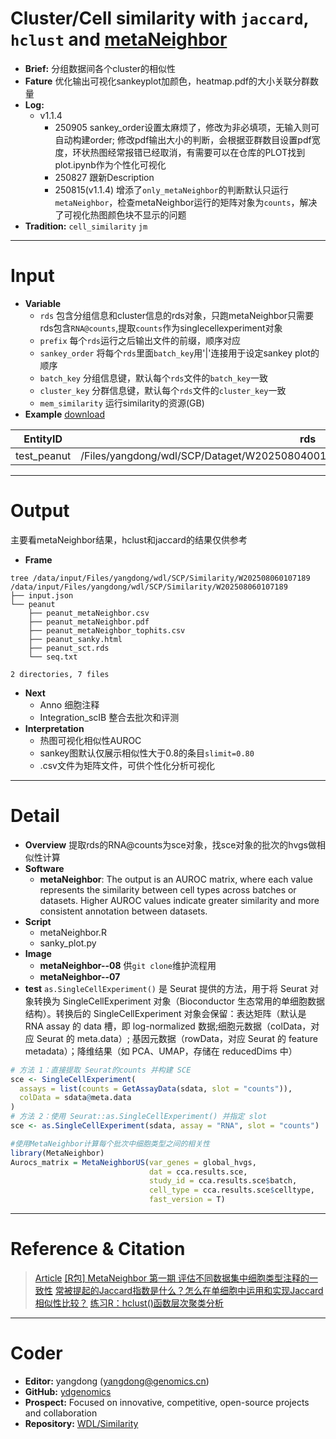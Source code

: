 # Cluster/Cell similarity with `jaccard`, `hclust` and [metaNeighbor](https://github.com/maggiecrow/MetaNeighbor)
- **Brief:** 分组数据间各个cluster的相似性
- **Fature** 优化输出可视化sankeyplot加颜色，heatmap.pdf的大小关联分群数量
- **Log:**
  - v1.1.4
    - 250905 sankey_order设置太麻烦了，修改为非必填项，无输入则可自动构建order; 修改pdf输出大小的判断，会根据亚群数目设置pdf宽度，环状热图经常报错已经取消，有需要可以在仓库的PLOT找到plot.ipynb作为个性化可视化
    - 250827 跟新Description
    - 250815(v1.1.4) 增添了`only_metaNeighbor`的判断默认只运行`metaNeighbor`，检查metaNeighbor运行的矩阵对象为`counts`，解决了可视化热图颜色块不显示的问题
- **Tradition:** `cell_similarity` `jm`

---
# Input
- **Variable**
  - `rds` 包含分组信息和cluster信息的rds对象，只跑metaNeighbor只需要rds包含`RNA@counts`,提取`counts`作为singlecellexperiment对象
  - `prefix` 每个`rds`运行之后输出文件的前缀，顺序对应
  - `sankey_order` 将每个`rds`里面`batch_key`用'|'连接用于设定sankey plot的顺序
  - `batch_key` 分组信息键，默认每个`rds`文件的`batch_key`一致
  - `cluster_key` 分群信息键，默认每个`rds`文件的`cluster_key`一致
  - `mem_similarity` 运行similarity的资源(GB)
- **Example** [download](https://github.com/ydgenomics/WDL/blob/main/Similarity/v1.1.4/Similarity_v1.1.4.csv)

| EntityID | rds | prefix | sankey_order | batch_key | cluster_key | mem_similarity |
|-|-|-|-|-|-|-|
| test_peanut | /Files/yangdong/wdl/SCP/Dataget/W202508040017201/01_dataget/peanut/peanut_merge.rds | peanut] | H1314,H2014 | biosample | leiden_res_0.50 | 32 |

---
# Output
主要看metaNeighbor结果，hclust和jaccard的结果仅供参考
- **Frame**
```shell
tree /data/input/Files/yangdong/wdl/SCP/Similarity/W202508060107189
/data/input/Files/yangdong/wdl/SCP/Similarity/W202508060107189
├── input.json
└── peanut
    ├── peanut_metaNeighbor.csv
    ├── peanut_metaNeighbor.pdf
    ├── peanut_metaNeighbor_tophits.csv
    ├── peanut_sanky.html
    ├── peanut_sct.rds
    └── seq.txt

2 directories, 7 files
```
- **Next**
  - Anno 细胞注释
  - Integration_scIB 整合去批次和评测
- **Interpretation**
  - 热图可视化相似性AUROC
  - sankey图默认仅展示相似性大于0.8的条目`slimit=0.80`
  - .csv文件为矩阵文件，可供个性化分析可视化

---
# Detail
- **Overview** 提取rds的RNA@counts为sce对象，找sce对象的批次的hvgs做相似性计算
- **Software**
  - **metaNeighbor**: The output is an AUROC matrix, where each value represents the similarity between cell types across batches or datasets. Higher AUROC values indicate greater similarity and more consistent annotation between datasets.
- **Script**
  - metaNeighbor.R
  - sanky_plot.py
- **Image**
  - **metaNeighbor--08** 供`git clone`维护流程用
  - **metaNeighbor--07**
- **test**
`as.SingleCellExperiment()` 是 Seurat 提供的方法，用于将 Seurat 对象转换为 SingleCellExperiment 对象（Bioconductor 生态常用的单细胞数据结构）。转换后的 SingleCellExperiment 对象会保留：表达矩阵（默认是 RNA assay 的 data 槽，即 log-normalized 数据;细胞元数据（colData，对应 Seurat 的 meta.data）; 基因元数据（rowData，对应 Seurat 的 feature metadata）；降维结果（如 PCA、UMAP，存储在 reducedDims 中）
```R
# 方法 1：直接提取 Seurat的counts 并构建 SCE
sce <- SingleCellExperiment(
  assays = list(counts = GetAssayData(sdata, slot = "counts")),
  colData = sdata@meta.data
)
# 方法 2：使用 Seurat::as.SingleCellExperiment() 并指定 slot
sce <- as.SingleCellExperiment(sdata, assay = "RNA", slot = "counts")
```
```R
#使用MetaNeighbor计算每个批次中细胞类型之间的相关性
library(MetaNeighbor)
Aurocs_matrix = MetaNeighborUS(var_genes = global_hvgs, 
                               dat = cca.results.sce, 
                               study_id = cca.results.sce$batch, 
                               cell_type = cca.results.sce$celltype, 
                               fast_version = T)
```

---
# Reference & Citation
> [Article](https://drive.google.com/file/d/17fc8paCD7v6RA6GfwRVNcqle85cx52my/view?usp=drive_link)
> [[R包] MetaNeighbor 第一期 评估不同数据集中细胞类型注释的一致性](https://mp.weixin.qq.com/s/cb9DWJm8zNc1J9wEUNTUVg)
> [常被提起的Jaccard指数是什么？怎么在单细胞中运用和实现Jaccard相似性比较？](https://mp.weixin.qq.com/s/-6iM2phNUh2Qo0wbN0Azpw)
> [练习R：hclust()函数层次聚类分析](https://mp.weixin.qq.com/s/-AvRPX7DG5fzyAVmv8wg7Q)


---
# Coder
- **Editor:** yangdong (yangdong@genomics.cn)
- **GitHub:** [ydgenomics](https://github.com/ydgenomics)
- **Prospect:** Focused on innovative, competitive, open-source projects and collaboration
- **Repository:** [WDL/Similarity](https://github.com/ydgenomics/WDL/tree/main/Similarity)